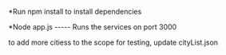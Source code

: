 *Run npm install to install dependencies

*Node app.js  ----- Runs the services on port 3000


to add more citiess to the scope for testing, update cityList.json


